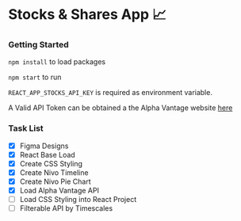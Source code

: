 # Stocks & Shares App 📈

### Getting Started

`npm install` to load packages

`npm start` to run

`REACT_APP_STOCKS_API_KEY` is required as environment variable.

A Valid API Token can be obtained a the Alpha Vantage website [here](https://www.alphavantage.co/support/#api-key)


### Task List

- [x] Figma Designs
- [x] React Base Load
- [x] Create CSS Styling
- [x] Create Nivo Timeline
- [x] Create Nivo Pie Chart
- [x] Load Alpha Vantage API
- [ ] Load CSS Styling into React Project
- [ ] Filterable API by Timescales
